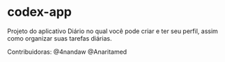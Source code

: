 # codex-app

Projeto do aplicativo Diário no qual você pode criar e ter seu perfil, assim como organizar suas tarefas diárias.

Contribuidoras:
@4nandaw
@Anaritamed
